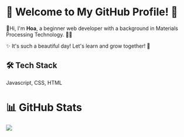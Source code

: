 # 🌟 Welcome to My GitHub Profile! 🌟  

 🍊Hi, I'm **Hoa**, a beginner web developer with a background in Materials Processing Technology.  🎨🌵 


✨ It's such a beautiful day! Let's learn and grow together!  🚀

## 🛠️ Tech Stack
Javascript, CSS, HTML

# 📊 GitHub Stats
![](https://github-readme-stats.vercel.app/api?username=Hoa28686&theme=default&hide_border=false&include_all_commits=false&count_private=false)<br/>

